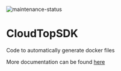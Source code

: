 ![maintenance-status](https://img.shields.io/badge/maintenance-deprecated-red.svg)

# CloudTopSDK
Code to automatically generate docker files

More documentation can be found [here](https://helxplatform.github.io/CloudTopSDK-docs/)
